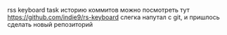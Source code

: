 rss keyboard task
историю коммитов можно посмотреть  тут https://github.com/indie9/rs-keyboard 
слегка напутал с git, и пришлось сделать новый репозиторий
